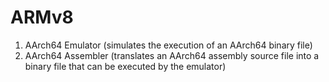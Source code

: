 # ARMv8
1. AArch64 Emulator (simulates the execution of an AArch64 binary file)
2. AArch64 Assembler (translates an AArch64 assembly source file into a binary file that can be executed by the emulator)
